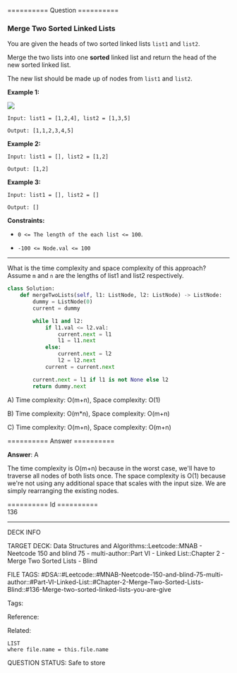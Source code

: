 ========== Question ==========  

### Merge Two Sorted Linked Lists

You are given the heads of two sorted linked lists `list1` and `list2`.

Merge the two lists into one **sorted** linked list and return the head of the new sorted linked list.

The new list should be made up of nodes from `list1` and `list2`.

**Example 1:**

![](https://imagedelivery.net/CLfkmk9Wzy8_9HRyug4EVA/51adfea9-493a-4abb-ece7-fbb359d1c800/public)

```
Input: list1 = [1,2,4], list2 = [1,3,5]

Output: [1,1,2,3,4,5]
```

**Example 2:**

```
Input: list1 = [], list2 = [1,2]

Output: [1,2]
```

**Example 3:**

```
Input: list1 = [], list2 = []

Output: []
```

**Constraints:**

-   `0 <= The length of the each list <= 100`.

-   `-100 <= Node.val <= 100`

---

What is the time complexity and space complexity of this approach? Assume `m` and `n` are the lengths of list1 and list2 respectively.

```python
class Solution:
    def mergeTwoLists(self, l1: ListNode, l2: ListNode) -> ListNode:
        dummy = ListNode(0)
        current = dummy

        while l1 and l2:
            if l1.val <= l2.val:
                current.next = l1
                l1 = l1.next
            else:
                current.next = l2
                l2 = l2.next
            current = current.next

        current.next = l1 if l1 is not None else l2
        return dummy.next
```

A) Time complexity: O(m+n), Space complexity: O(1)

B) Time complexity: O(m\*n), Space complexity: O(m+n)

C) Time complexity: O(m+n), Space complexity: O(m+n)  

========== Answer ==========  

**Answer**: A

The time complexity is O(m+n) because in the worst case, we'll have to traverse all nodes of both lists once. The space complexity is O(1) because we're not using any additional space that scales with the input size. We are simply rearranging the existing nodes.

========== Id ==========  
136

---

DECK INFO

TARGET DECK: Data Structures and Algorithms::Leetcode::MNAB - Neetcode 150 and blind 75 - multi-author::Part VI - Linked List::Chapter 2 - Merge Two Sorted Lists - Blind

FILE TAGS: #DSA::#Leetcode::#MNAB-Neetcode-150-and-blind-75-multi-author::#Part-VI-Linked-List::#Chapter-2-Merge-Two-Sorted-Lists-Blind::#136-Merge-two-sorted-linked-lists-you-are-give

Tags:

Reference:

Related:

```dataview
LIST
where file.name = this.file.name
```

QUESTION STATUS: Safe to store
